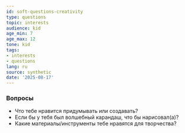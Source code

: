 ```yaml
---
id: soft-questions-creativity
type: questions
topic: interests
audience: kid
age_min: 7
age_max: 12
tone: kid
tags:
- interests
- questions
lang: ru
source: synthetic
date: '2025-08-17'
---
```

### Вопросы
- Что тебе нравится придумывать или создавать?
- Если бы у тебя был волшебный карандаш, что бы нарисовал(а)?
- Какие материалы/инструменты тебе нравятся для творчества?
